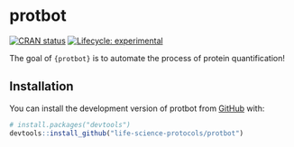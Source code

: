 
<!-- README.md is generated from README.Rmd. Please edit that file -->

# protbot

<!-- badges: start -->

[![CRAN
status](https://www.r-pkg.org/badges/version/protbot)](https://CRAN.R-project.org/package=protbot)
[![Lifecycle:
experimental](https://img.shields.io/badge/lifecycle-experimental-orange.svg)](https://lifecycle.r-lib.org/articles/stages.html#experimental)
<!-- badges: end -->

The goal of `{protbot}` is to automate the process of protein
quantification!

## Installation

You can install the development version of protbot from
[GitHub](https://github.com/) with:

``` r
# install.packages("devtools")
devtools::install_github("life-science-protocols/protbot")
```
